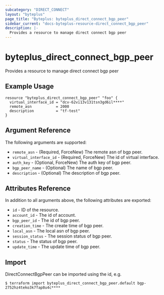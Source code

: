 ```yaml
---
subcategory: "DIRECT_CONNECT"
layout: "byteplus"
page_title: "Byteplus: byteplus_direct_connect_bgp_peer"
sidebar_current: "docs-byteplus-resource-direct_connect_bgp_peer"
description: |-
  Provides a resource to manage direct connect bgp peer
---
```

# byteplus_direct_connect_bgp_peer
Provides a resource to manage direct connect bgp peer
## Example Usage
```hcl
resource "byteplus_direct_connect_bgp_peer" "foo" {
  virtual_interface_id = "dcv-62vi13v131tsn3gd6il****"
  remote_asn           = 2000
  description          = "tf-test"
}
```
## Argument Reference
The following arguments are supported:
* `remote_asn` - (Required, ForceNew) The remote asn of bgp peer.
* `virtual_interface_id` - (Required, ForceNew) The id of virtual interface.
* `auth_key` - (Optional, ForceNew) The auth key of bgp peer.
* `bgp_peer_name` - (Optional) The name of bgp peer.
* `description` - (Optional) The description of bgp peer.

## Attributes Reference
In addition to all arguments above, the following attributes are exported:
* `id` - ID of the resource.
* `account_id` - The id of account.
* `bgp_peer_id` - The id of bgp peer.
* `creation_time` - The create time of bgp peer.
* `local_asn` - The local asn of bgp peer.
* `session_status` - The session status of bgp peer.
* `status` - The status of bgp peer.
* `update_time` - The update time of bgp peer.


## Import
DirectConnectBgpPeer can be imported using the id, e.g.
```
$ terraform import byteplus_direct_connect_bgp_peer.default bgp-2752hz4teko3k7fap8u4c****
```

